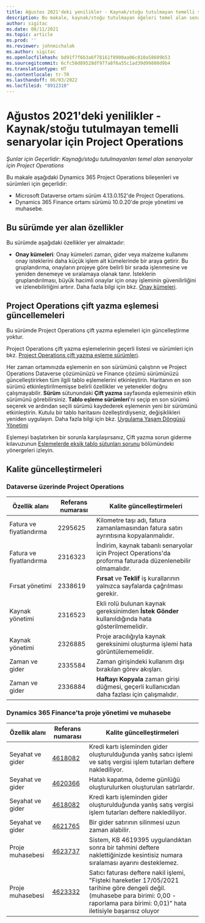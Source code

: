 ```yaml
---
title: Ağustos 2021'deki yenilikler - Kaynak/stoğu tutulmayan temelli senaryolar için Project Operations
description: Bu makale, kaynak/stoğu tutulmayan öğeleri temel alan senaryolar için Project Operations Ağustos 2021 sürümünde yer alan kalite güncelleştirmeleri hakkında bilgi sağlar.
author: sigitac
ms.date: 08/11/2021
ms.topic: article
ms.prod: ''
ms.reviewer: johnmichalak
ms.author: sigitac
ms.openlocfilehash: bd91f7f6b3a6f78161f8900aa06c810a58609b53
ms.sourcegitcommit: 6cfc50d89528df977a8f6a55c1ad39d99800d9b4
ms.translationtype: HT
ms.contentlocale: tr-TR
ms.lasthandoff: 06/03/2022
ms.locfileid: "8912310"
---
```

# <a name="whats-new-august-2021---project-operations-for-resourcenon-stocked-based-scenarios"></a>Ağustos 2021'deki yenilikler - Kaynak/stoğu tutulmayan temelli senaryolar için Project Operations

*Şunlar için Geçerlidir: Kaynağı/stoğu tutulmayanları temel alan senaryolar için Project Operations*

Bu makale aşağıdaki Dynamics 365 Project Operations bileşenleri ve sürümleri için geçerlidir:

   - Microsoft Dataverse ortamı sürüm 4.13.0.152'de Project Operations.
   - Dynamics 365 Finance ortamı sürümü 10.0.20'de proje yönetimi ve muhasebe.

## <a name="features-included-in-this-release"></a>Bu sürümde yer alan özellikler

Bu sürümde aşağıdaki özellikler yer almaktadır:

- **Onay kümeleri**: Onay kümeleri zaman, gider veya malzeme kullanımı onay isteklerini daha küçük işlem alt kümelerinde bir araya getirir. Bu gruplandırma, onayların projeye göre belirli bir sırada işlenmesine ve yeniden denemeye ve sıralamaya olanak tanır. İsteklerin gruplandırılması, büyük hacimli onaylar için onay işleminin güvenilirliğini ve izlenebilirliğini artırır. Daha fazla bilgi için bkz. [Onay kümeleri](../approvals/approval-sets.md).

## <a name="project-operations-dual-write-maps-updates"></a>Project Operations çift yazma eşlemesi güncellemeleri

Bu sürümde Project Operations çift yazma eşlemeleri için güncelleştirme yoktur.

Project Operations çift yazma eşlemelerinin geçerli listesi ve sürümleri için bkz. [Project Operations çift yazma eşleme sürümleri](../environment/resource-dual-write-maps.md).

Her zaman ortamınızda eşlemenin en son sürümünü çalıştırın ve Project Operations Dataverse çözümünüzü ve Finance çözümü sürümünüzü güncelleştirirken tüm ilgili tablo eşlemelerini etkinleştirin. Haritanın en son sürümü etkinleştirilmemişse belirli özellikler ve yetenekler doğru çalışmayabilir. **Sürüm** sütunundaki **Çift yazma** sayfasında eşlemesinin etkin sürümünü görebilirsiniz. **Tablo eşleme sürümleri**'ni seçip en son sürümü seçerek ve ardından seçili sürümü kaydederek eşlemenin yeni bir sürümünü etkinleştirin. Kutulu bir tablo haritasını özelleştirdiyseniz, değişiklikleri yeniden uygulayın. Daha fazla bilgi için bkz. [Uygulama Yaşam Döngüsü Yönetimi](/dynamics365/fin-ops-core/dev-itpro/data-entities/dual-write/app-lifecycle-management)

Eşlemeyi başlatırken bir sorunla karşılaşırsanız, Çift yazma sorun giderme kılavuzunun [Eşlemelerde eksik tablo sütunları sorunu](/dynamics365/fin-ops-core/dev-itpro/data-entities/dual-write/dual-write-troubleshooting-finops-upgrades#missing-table-columns-issue-on-maps) bölümündeki yönergeleri izleyin.

## <a name="quality-updates"></a>Kalite güncelleştirmeleri

### <a name="project-operations-on-dataverse"></a>Dataverse üzerinde Project Operations

| **Özellik alanı** | **Referans numarası** | **Kalite güncelleştirmeleri** |
| --- | --- | --- |
| Fatura ve fiyatlandırma | 2295625 | Kilometre taşı adı, fatura zamanlamasından fatura satırı ayrıntısına kopyalanmalıdır. |
| Fatura ve fiyatlandırma | 2316323 | İndirim, kaynak tabanlı senaryolar için Project Operations'da proforma faturada düzenlenebilir olmamalıdır. |
|   Fırsat yönetimi | 2338619 | **Fırsat** ve **Teklif** iş kurallarının yalnızca sayfalarda çağrılması gerekir. |
| Kaynak yönetimi | 2316523 | Ekli rolü bulunan kaynak gereksinimden **İstek Gönder** kullanıldığında hata gösterilmemelidir. |
| Kaynak yönetimi | 2326885 | Proje aracılığıyla kaynak gereksinimi oluşturma işlemi hata görüntülememelidir. |
| Zaman ve gider | 2335584 | Zaman girişindeki kullanım dışı bırakılan görev akışları. |
| Zaman ve gider | 2336884 | **Haftayı Kopyala** zaman girişi düğmesi, geçerli kullanıcıdan daha fazlası için çalışmalıdır. |


### <a name="project-management-and-accounting-on-dynamics-365-finance"></a>Dynamics 365 Finance'ta proje yönetimi ve muhasebe

| Özellik alanı | Referans numarası | Kalite güncelleştirmeleri |
| --- | --- | --- |
| Seyahat ve gider | [4618082](https://fix.lcs.dynamics.com/Issue/Details?kb=4618082&amp;bugId=583101&amp;dbType=3&amp;qc=9c85ac8ca1e5e9cd07fac9e9aa2cb0914724e28b86ad3339dacf7741f554c605) | Kredi kartı işleminden gider oluşturulduğunda yanlış satıcı işlemi ve satış vergisi işlem tutarları deftere naklediliyor. |
| Seyahat ve gider | [4620366](https://fix.lcs.dynamics.com/Issue/Details?kb=4620366&amp;bugId=579485&amp;dbType=3&amp;qc=e864789bd95505ea624c537d585bf113c2de60b97c88439d44693dbd85aa8e92) | Hatalı kapatma, ödeme günlüğü oluşturulurken oluşturulan satırlardır. |
| Seyahat ve gider | [4618082](https://fix.lcs.dynamics.com/Issue/Details?kb=4618082&amp;bugId=583101&amp;dbType=3&amp;qc=9c85ac8ca1e5e9cd07fac9e9aa2cb0914724e28b86ad3339dacf7741f554c605) | Kredi kartı işleminden gider oluşturulduğunda yanlış satış vergisi işlem tutarları deftere naklediliyor. |
| Seyahat ve gider | [4621765](https://fix.lcs.dynamics.com/Issue/Details?kb=4621765&amp;bugId=587306&amp;dbType=3&amp;qc=6fbfad0123d4e95eaf8d5a5a2f6c354577c991b7905c852ab02d1f94e728a876) | Bir gider satırının silinmesi uzun zaman alabilir. |
| Proje muhasebesi | [4623737](https://fix.lcs.dynamics.com/Issue/Details?kb=4623737&amp;bugId=598109&amp;dbType=3&amp;qc=4101fc5865201e21815299f2ff11ae46d5d5370510868df86c25ee09a8ca1a0c) | Sistem, KB 4619395 uygulandıktan sonra bir tahmini deftere naklettiğinizde kesintisiz numara sıralaması ayarını desteklemez. |
| Proje muhasebesi | [4623332](https://fix.lcs.dynamics.com/Issue/Details?kb=4623332&amp;bugId=586034&amp;dbType=3&amp;qc=2f64bb1977c4a9c9dd2ce9de7e72230b86eca14b6295c5bbfb614ea97ad81caf) | Satıcı faturası deftere nakil işlemi, "Fişteki hareketler 17/05/2021 tarihine göre dengeli değil. (muhasebe para birimi: 0,00 - raporlama para birimi: 0,01)" hata iletisiyle başarısız oluyor |
